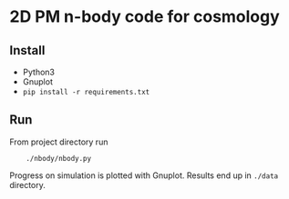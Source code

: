 # 2D PM n-body code for cosmology

## Install

- Python3
- Gnuplot
- `pip install -r requirements.txt`

## Run

From project directory run

        ./nbody/nbody.py

Progress on simulation is plotted with Gnuplot. Results end up in `./data` directory.

